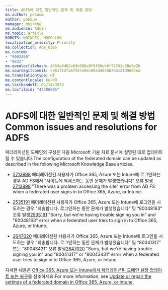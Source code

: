 ```yaml
---
title: ADFS에 대한 일반적인 문제 및 해결 방법
ms.author: pebaum
author: pebaum
manager: mnirkhe
ms.audience: Admin
ms.topic: article
ROBOTS: NOINDEX, NOFOLLOW
localization_priority: Priority
ms.collection: Adm_O365
ms.custom:
- "9002490"
- "4832"
ms.openlocfilehash: 4453a9d62a63e980a9f9f56eb6ff2551c58e3e2b
ms.sourcegitcommit: c061f1dfa6f557a9ec083dd030b73b121d9864ea
ms.translationtype: HT
ms.contentlocale: ko-KR
ms.lasthandoff: 04/14/2020
ms.locfileid: "43286665"
---
```

# <a name="common-issues-and-resolutions-for-adfs"></a><span data-ttu-id="fdfa2-102">ADFS에 대한 일반적인 문제 및 해결 방법</span><span class="sxs-lookup"><span data-stu-id="fdfa2-102">Common issues and resolutions for ADFS</span></span>

<span data-ttu-id="fdfa2-103">페더레이션된 도메인의 구성은 다음 Microsoft 기술 자료 문서에 설명된 대로 업데이트될 수 있습니다.</span><span class="sxs-lookup"><span data-stu-id="fdfa2-103">The configuration of the federated domain can be updated as described in the following Microsoft Knowledge Base articles.</span></span>

- <span data-ttu-id="fdfa2-104">[2713898](https://support.microsoft.com/help/2713898) 페더레이션된 사용자가 Office 365, Azure 또는 Intune에 로그인하는 경우 AD FS에서 "사이트에 액세스하는 동안 문제가 발생했습니다" 오류 발생</span><span class="sxs-lookup"><span data-stu-id="fdfa2-104">[2713898](https://support.microsoft.com/help/2713898)  "There was a problem accessing the site" error from AD FS when a federated user signs in to Office 365, Azure, or Intune.</span></span>

- <span data-ttu-id="fdfa2-105">[2535191](https://support.microsoft.com/help/2535191) 페더레이션된 사용자가 Office 365, Azure 또는 Intune에 로그인을 시도하는 경우 “죄송합니다. 로그인하는 동안 문제가 발생했습니다” 및 “80048163” 오류 발생</span><span class="sxs-lookup"><span data-stu-id="fdfa2-105">[2535191](https://support.microsoft.com/help/2535191) "Sorry, but we're having trouble signing you in" and "80048163" error when a federated user tries to sign in to Office 365, Azure, or Intune.</span></span>

- <span data-ttu-id="fdfa2-106">[2647020](https://support.microsoft.com/help/2647020) 페더레이션된 사용자가 Office 365, Azure 또는 Intune에 로그인을 시도하는 경우 “죄송합니다. 로그인하는 동안 문제가 발생했습니다” 및 “80041317” 또는 “80043431” 오류 발생</span><span class="sxs-lookup"><span data-stu-id="fdfa2-106">[2647020](https://support.microsoft.com/help/2647020)   "Sorry, but we're having trouble signing you in" and "80041317" or "80043431" error when a federated user tries to sign in to Office 365, Azure, or Intune.</span></span>

<span data-ttu-id="fdfa2-107">자세한 내용은 [Office 365, Azure 또는 Intune에서 페더레이션된 도메인 설정 업데이트 또는 복구](https://docs.microsoft.com/ko-KR/office365/troubleshoot/active-directory/update-federated-domain-office-365)를 참조하세요.</span><span class="sxs-lookup"><span data-stu-id="fdfa2-107">For more information, see [Update or repair the settings of a federated domain in Office 365, Azure, or Intune](https://docs.microsoft.com/ko-KR/office365/troubleshoot/active-directory/update-federated-domain-office-365).</span></span>

